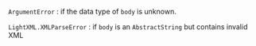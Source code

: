 `ArgumentError`
:    if the data type of `body` is unknown.

`LightXML.XMLParseError`
:    if `body` is an `AbstractString` but contains invalid XML
